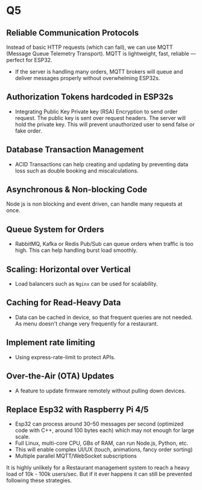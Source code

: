 # Q5
## Reliable Communication Protocols
Instead of basic HTTP requests (which can fail), we can use MQTT (Message Queue Telemetry Transport). MQTT is lightweight, fast, reliable — perfect for ESP32.
- If the server is handling many orders, MQTT brokers will queue and deliver messages properly without overwhelming ESP32s.

## Authorization Tokens hardcoded in ESP32s
- Integrating Public Key Private key (RSA) Encryption to send order request. The public key is sent over request headers. The server will hold the private key. This will prevent unauthorized user to send false or fake order. 

## Database Transaction Management
- ACID Transactions can help creating and updating by preventing data loss such as double booking and miscalculations.

## Asynchronous & Non-blocking Code
Node js is non blocking and event driven, can handle many requests at once.

##  Queue System for Orders
- RabbitMQ, Kafka or Redis Pub/Sub can queue orders when traffic is too high. This can help handling burst load smoothly.

## Scaling: Horizontal over Vertical
- Load balancers such as `Nginx` can be used for scalability.

## Caching for Read-Heavy Data
- Data can be cached in device, so that frequent queries are not needed. As menu doesn't change very frequently for a restaurant.

## Implement rate limiting
- Using express-rate-limit to protect APIs.

## Over-the-Air (OTA) Updates
- A feature to update firmware remotely without pulling down devices.

## Replace Esp32 with Raspberry Pi 4/5
- Esp32 can process around 30–50 messages per second (optimized code with C++, around 100 bytes each) which may not enough for large scale.
- Full Linux, multi-core CPU, GBs of RAM, can run Node.js, Python, etc.
- This will enable complex UI/UX (touch, animations, fancy order sorting)
- Multiple parallel MQTT/WebSocket subscriptions


It is highly unlikely for a Restaurant management system to reach a heavy load of 10k - 100k users/sec. But if it ever happens it can still be prevented following these strategies.
